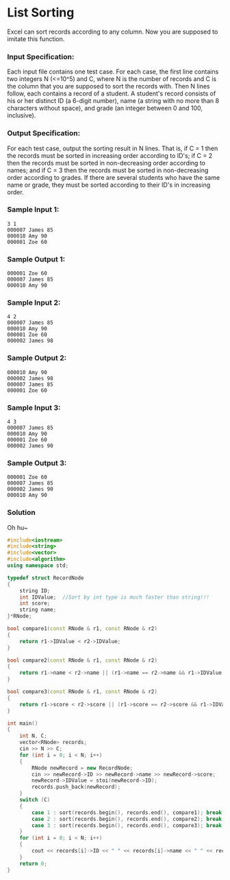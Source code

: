 # List Sorting
Excel can sort records according to any column. Now you are supposed to imitate this function.
### Input Specification:
Each input file contains one test case. For each case, the first line contains two integers N (<=10^5) and C, where N is the number of records and C is the column that you are supposed to sort the records with. Then N lines follow, each contains a record of a student. A student's record consists of his or her distinct ID (a 6-digit number), name (a string with no more than 8 characters without space), and grade (an integer between 0 and 100, inclusive).
### Output Specification:
For each test case, output the sorting result in N lines. That is, if C = 1 then the records must be sorted in increasing order according to ID's; if C = 2 then the records must be sorted in non-decreasing order according to names; and if C = 3 then the records must be sorted in non-decreasing order according to grades. If there are several students who have the same name or grade, they must be sorted according to their ID's in increasing order.
### Sample Input 1:
```in
3 1
000007 James 85
000010 Amy 90
000001 Zoe 60
```
### Sample Output 1:
```out
000001 Zoe 60
000007 James 85
000010 Amy 90
```
### Sample Input 2:
```in
4 2
000007 James 85
000010 Amy 90
000001 Zoe 60
000002 James 98
```
### Sample Output 2:
```out
000010 Amy 90
000002 James 98
000007 James 85
000001 Zoe 60
```
### Sample Input 3:
```in
4 3
000007 James 85
000010 Amy 90
000001 Zoe 60
000002 James 90
```
### Sample Output 3:
```out
000001 Zoe 60
000007 James 85
000002 James 90
000010 Amy 90
```
### Solution
Oh hu~
```C++
#include<iostream>
#include<string>
#include<vector>
#include<algorithm>
using namespace std;

typedef struct RecordNode
{
    string ID;
    int IDValue;  //Sort by int type is much faster than string!!!
    int score;
    string name;
}*RNode;

bool compare1(const RNode & r1, const RNode & r2)
{
    return r1->IDValue < r2->IDValue;
}

bool compare2(const RNode & r1, const RNode & r2)
{
    return r1->name < r2->name || (r1->name == r2->name && r1->IDValue < r2->IDValue);
}

bool compare3(const RNode & r1, const RNode & r2)
{
    return r1->score < r2->score || (r1->score == r2->score && r1->IDValue < r2->IDValue);
}

int main()
{
    int N, C;
    vector<RNode> records;
    cin >> N >> C;
    for (int i = 0; i < N; i++)
    {
        RNode newRecord = new RecordNode;
        cin >> newRecord->ID >> newRecord->name >> newRecord->score;
        newRecord->IDValue = stoi(newRecord->ID);
        records.push_back(newRecord);
    }
    switch (C)
    {
        case 1 : sort(records.begin(), records.end(), compare1); break;
        case 2 : sort(records.begin(), records.end(), compare2); break;
        case 3 : sort(records.begin(), records.end(), compare3); break;
    }
    for (int i = 0; i < N; i++)
    {
        cout << records[i]->ID << " " << records[i]->name << " " << records[i]->score << endl;
    }
    return 0;
}
```